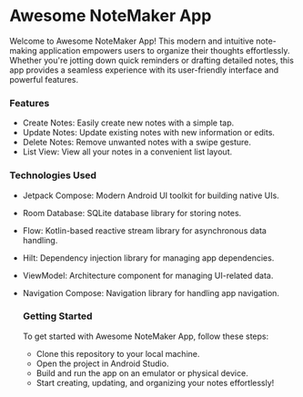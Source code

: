 # Awesome NoteMaker App

Welcome to Awesome NoteMaker App!
This modern and intuitive note-making application empowers users to organize their thoughts effortlessly. 
Whether you're jotting down quick reminders or drafting detailed notes,
this app provides a seamless experience with its user-friendly interface and powerful features.
 
### Features

- Create Notes: Easily create new notes with a simple tap.
- Update Notes: Update existing notes with new information or edits.
- Delete Notes: Remove unwanted notes with a swipe gesture.
- List View: View all your notes in a convenient list layout.

### Technologies Used
- Jetpack Compose: Modern Android UI toolkit for building native UIs.
- Room Database: SQLite database library for storing notes.
- Flow: Kotlin-based reactive stream library for asynchronous data handling.
- Hilt: Dependency injection library for managing app dependencies.
- ViewModel: Architecture component for managing UI-related data.
- Navigation Compose: Navigation library for handling app navigation.

  ### Getting Started

  To get started with Awesome NoteMaker App, follow these steps:

  - Clone this repository to your local machine.
  - Open the project in Android Studio.
  - Build and run the app on an emulator or physical device.
  - Start creating, updating, and organizing your notes effortlessly!
  
